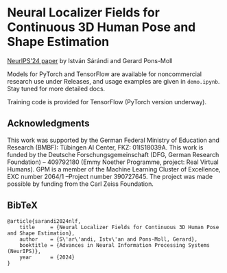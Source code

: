 # Neural Localizer Fields for Continuous 3D Human Pose and Shape Estimation
[NeurIPS'24 paper](https://arxiv.org/abs/2407.07532) by István Sárándi and Gerard Pons-Moll

Models for PyTorch and TensorFlow are available for noncommercial research use under Releases, and usage examples are given in `demo.ipynb`. Stay tuned for more detailed docs.

Training code is provided for TensorFlow (PyTorch version underway).

## Acknowledgments
This work was supported by the German Federal Ministry of Education and Research (BMBF): Tübingen AI Center, FKZ: 01IS18039A. This work is funded by the Deutsche Forschungsgemeinschaft (DFG, German Research Foundation) – 409792180 (Emmy Noether Programme, project: Real Virtual Humans). GPM is a member of the Machine Learning Cluster of Excellence, EXC number 2064/1 –Project number 390727645. The project was made possible by funding from the Carl Zeiss Foundation.

## BibTeX
```
@article{sarandi2024nlf,
    title     = {Neural Localizer Fields for Continuous 3D Human Pose and Shape Estimation},
    author    = {S\'ar\'andi, Istv\'an and Pons-Moll, Gerard},
    booktitle = {Advances in Neural Information Processing Systems (NeurIPS)},
    year      = {2024}
}
```
